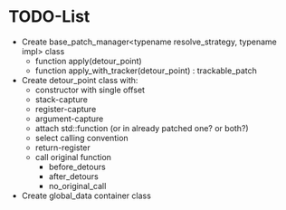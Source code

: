 # TODO-List

* Create base_patch_manager<typename resolve_strategy, typename impl> class
   * function apply(detour_point)
   * function apply_with_tracker(detour_point) : trackable_patch
* Create detour_point class with:
   * constructor with single offset
   * stack-capture
   * register-capture
   * argument-capture
   * attach std::function (or in already patched one? or both?)
   * select calling convention
   * return-register
   * call original function
      * before_detours
      * after_detours
      * no_original_call
* Create global_data container class
